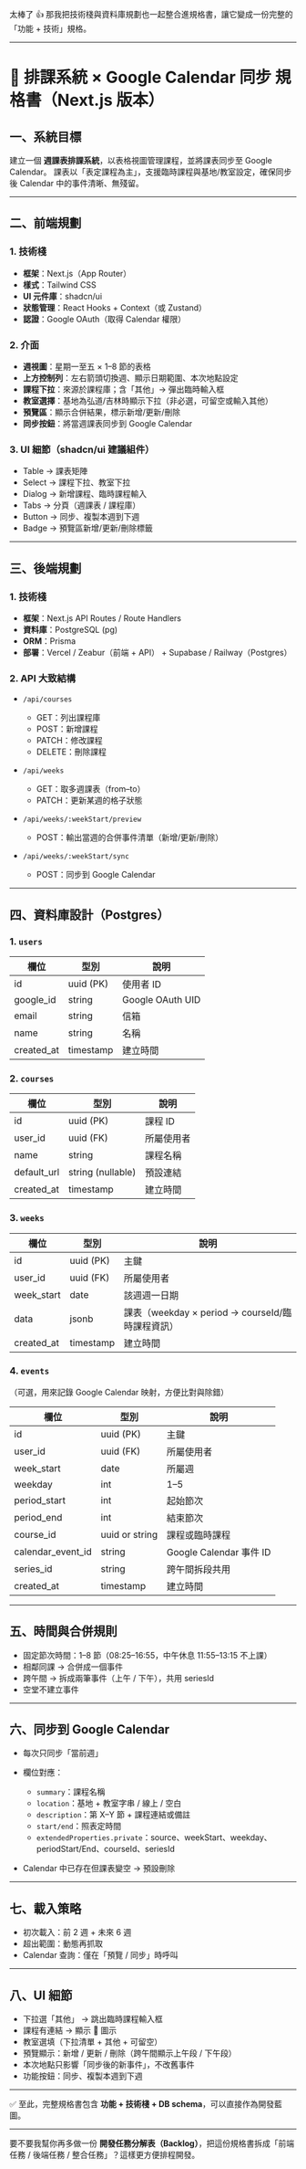太棒了 👍 那我把技術棧與資料庫規劃也一起整合進規格書，讓它變成一份完整的「功能 + 技術」規格。

---

# 📘 排課系統 × Google Calendar 同步 規格書（Next.js 版本）

## 一、系統目標

建立一個 **週課表排課系統**，以表格視圖管理課程，並將課表同步至 Google Calendar。
課表以「表定課程為主」，支援臨時課程與基地/教室設定，確保同步後 Calendar 中的事件清晰、無殘留。

---

## 二、前端規劃

### 1. 技術棧

- **框架**：Next.js（App Router）
- **樣式**：Tailwind CSS
- **UI 元件庫**：shadcn/ui
- **狀態管理**：React Hooks + Context（或 Zustand）
- **認證**：Google OAuth（取得 Calendar 權限）

### 2. 介面

- **週視圖**：星期一至五 × 1–8 節的表格
- **上方控制列**：左右箭頭切換週、顯示日期範圍、本次地點設定
- **課程下拉**：來源於課程庫；含「其他」→ 彈出臨時輸入框
- **教室選擇**：基地為弘道/吉林時顯示下拉（非必選，可留空或輸入其他）
- **預覽區**：顯示合併結果，標示新增/更新/刪除
- **同步按鈕**：將當週課表同步到 Google Calendar

### 3. UI 細節（shadcn/ui 建議組件）

- Table → 課表矩陣
- Select → 課程下拉、教室下拉
- Dialog → 新增課程、臨時課程輸入
- Tabs → 分頁（週課表 / 課程庫）
- Button → 同步、複製本週到下週
- Badge → 預覽區新增/更新/刪除標籤

---

## 三、後端規劃

### 1. 技術棧

- **框架**：Next.js API Routes / Route Handlers
- **資料庫**：PostgreSQL (pg)
- **ORM**：Prisma
- **部署**：Vercel / Zeabur（前端 + API） + Supabase / Railway（Postgres）

### 2. API 大致結構

- `/api/courses`

  - GET：列出課程庫
  - POST：新增課程
  - PATCH：修改課程
  - DELETE：刪除課程

- `/api/weeks`

  - GET：取多週課表（from–to）
  - PATCH：更新某週的格子狀態

- `/api/weeks/:weekStart/preview`

  - POST：輸出當週的合併事件清單（新增/更新/刪除）

- `/api/weeks/:weekStart/sync`

  - POST：同步到 Google Calendar

---

## 四、資料庫設計（Postgres）

### 1. `users`

| 欄位       | 型別      | 說明             |
| ---------- | --------- | ---------------- |
| id         | uuid (PK) | 使用者 ID        |
| google_id  | string    | Google OAuth UID |
| email      | string    | 信箱             |
| name       | string    | 名稱             |
| created_at | timestamp | 建立時間         |

### 2. `courses`

| 欄位        | 型別              | 說明       |
| ----------- | ----------------- | ---------- |
| id          | uuid (PK)         | 課程 ID    |
| user_id     | uuid (FK)         | 所屬使用者 |
| name        | string            | 課程名稱   |
| default_url | string (nullable) | 預設連結   |
| created_at  | timestamp         | 建立時間   |

### 3. `weeks`

| 欄位       | 型別      | 說明                                             |
| ---------- | --------- | ------------------------------------------------ |
| id         | uuid (PK) | 主鍵                                             |
| user_id    | uuid (FK) | 所屬使用者                                       |
| week_start | date      | 該週週一日期                                     |
| data       | jsonb     | 課表（weekday × period → courseId/臨時課程資訊） |
| created_at | timestamp | 建立時間                                         |

### 4. `events`

（可選，用來記錄 Google Calendar 映射，方便比對與除錯）

| 欄位              | 型別           | 說明                    |
| ----------------- | -------------- | ----------------------- |
| id                | uuid (PK)      | 主鍵                    |
| user_id           | uuid (FK)      | 所屬使用者              |
| week_start        | date           | 所屬週                  |
| weekday           | int            | 1–5                     |
| period_start      | int            | 起始節次                |
| period_end        | int            | 結束節次                |
| course_id         | uuid or string | 課程或臨時課程          |
| calendar_event_id | string         | Google Calendar 事件 ID |
| series_id         | string         | 跨午間拆段共用          |
| created_at        | timestamp      | 建立時間                |

---

## 五、時間與合併規則

- 固定節次時間：1–8 節（08:25–16:55，中午休息 11:55–13:15 不上課）
- 相鄰同課 → 合併成一個事件
- 跨午間 → 拆成兩筆事件（上午 / 下午），共用 seriesId
- 空堂不建立事件

---

## 六、同步到 Google Calendar

- 每次只同步「當前週」
- 欄位對應：

  - `summary`：課程名稱
  - `location`：基地 + 教室字串 / 線上 / 空白
  - `description`：第 X–Y 節 + 課程連結或備註
  - `start/end`：照表定時間
  - `extendedProperties.private`：source、weekStart、weekday、periodStart/End、courseId、seriesId

- Calendar 中已存在但課表變空 → 預設刪除

---

## 七、載入策略

- 初次載入：前 2 週 + 未來 6 週
- 超出範圍：動態再抓取
- Calendar 查詢：僅在「預覽 / 同步」時呼叫

---

## 八、UI 細節

- 下拉選「其他」 → 跳出臨時課程輸入框
- 課程有連結 → 顯示 🔗 圖示
- 教室選填（下拉清單 + 其他 + 可留空）
- 預覽顯示：新增 / 更新 / 刪除（跨午間顯示上午段 / 下午段）
- 本次地點只影響「同步後的新事件」，不改舊事件
- 功能按鈕：同步、複製本週到下週

---

✅ 至此，完整規格書包含 **功能 + 技術棧 + DB schema**，可以直接作為開發藍圖。

---

要不要我幫你再多做一份 **開發任務分解表（Backlog）**，把這份規格書拆成「前端任務 / 後端任務 / 整合任務」？這樣更方便排程開發。
